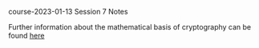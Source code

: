 course-2023-01-13 Session 7 Notes

Further information about the mathematical basis of cryptography can be found [here](../ressources/cryptotext_1-intro-to-math-cryptography.pdf)

